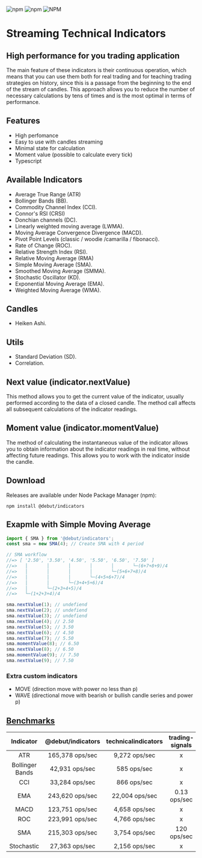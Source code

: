 ![npm](https://img.shields.io/npm/v/@debut/indicators)
![npm](https://img.shields.io/npm/dm/@debut/indicators)
![NPM](https://img.shields.io/npm/l/@debut/indicators)
# Streaming Technical Indicators
## High performance for you trading application

The main feature of these indicators is their continuous operation, which means that you can use them both for real trading and for teaching trading strategies on history, since this is a passage from the beginning to the end of the stream of candles. This approach allows you to reduce the number of necessary calculations by tens of times and is the most optimal in terms of performance.

## Features
- High perfomance
- Easy to use with candles streaming
- Minimal state for calculation
- Moment value (possible to calculate every tick)
- Typescript

## Available Indicators
- Average True Range (ATR)
- Bollinger Bands (BB).
- Commodity Channel Index (CCI).
- Connor's RSI (CRSI)
- Donchian channels (DC).
- Linearly weighted moving average (LWMA).
- Moving Average Convergence Divergence (MACD).
- Pivot Point Levels (classic / woodie /camarilla / fibonacci).
- Rate of Change (ROC).
- Relative Strength Index (RSI).
- Relative Moving Average (RMA)
- Simple Moving Average (SMA).
- Smoothed Moving Average (SMMA).
- Stochastic Oscillator (KD).
- Exponential Moving Average (EMA).
- Weighted Moving Average (WMA).

## Candles
- Heiken Ashi.

## Utils
- Standard Deviation (SD).
- Correlation.
## Next value (indicator.nextValue)
This method allows you to get the current value of the indicator, usually performed according to the data of a closed candle. The method call affects all subsequent calculations of the indicator readings.

## Moment value (indicator.momentValue)
The method of calculating the instantaneous value of the indicator allows you to obtain information about the indicator readings in real time, without affecting future readings. This allows you to work with the indicator inside the candle.

## Download

Releases are available under Node Package Manager (npm):

    npm install @debut/indicators

## Exapmle with Simple Moving Average

```js
import { SMA } from '@debut/indicators';
const sma = new SMA(4); // Create SMA with 4 period

// SMA workflow
//=> [ '2.50', '3.50', '4.50', '5.50', '6.50', '7.50' ]
//=>   │       │       │       │       │       └─(6+7+8+9)/4
//=>   │       │       │       │       └─(5+6+7+8)/4
//=>   │       │       │       └─(4+5+6+7)/4
//=>   │       │       └─(3+4+5+6)/4
//=>   │       └─(2+3+4+5)/4
//=>   └─(1+2+3+4)/4

sma.nextValue(1); // undefiend
sma.nextValue(2); // undefiend
sma.nextValue(3); // undefiend
sma.nextValue(4); // 2.50
sma.nextValue(5); // 3.50
sma.nextValue(6); // 4.50
sma.nextValue(7); // 5.50
sma.momentValue(8); // 6.50
sma.nextValue(8); // 6.50
sma.momentValue(9); // 7.50
sma.nextValue(9); // 7.50

```
### Extra custom indicators
- MOVE (direction move with power no less than p)
- WAVE (directional move with bearish or bullish candle series and power p)

## [Benchmarks](https://github.com/follow-traders/indicators-benchmark)

| Indicator   |      @debut/indicators     |   technicalindicators  |   trading-signals  |     ta.js        |
|:-----------:|:--------------------------:|:----------------------:|:------------------:|:----------------:|
|     ATR     |       165,378 ops/sec       |      9,272 ops/sec     |    x     |   x   |
|     Bollinger Bands     |       42,931 ops/sec       |      585 ops/sec     |    x     |   x   |
|     CCI     |       33,284 ops/sec       |      866 ops/sec     |    x     |   x   |
|     EMA     |       243,620 ops/sec      |      22,004 ops/sec     |    0.13 ops/sec     |   100,070 ops/sec  |
|     MACD     |       123,751 ops/sec       |      4,658 ops/sec     |    x     |   x   |
|     ROC     |       223,991 ops/sec       |      4,766 ops/sec     |    x     |   x   |
|     SMA     |       215,303 ops/sec       |      3,754 ops/sec     |    120 ops/sec     |   1,670 ops/sec  |
|     Stochastic     |       27,363 ops/sec       |      2,156 ops/sec     |    x     |   x   |
